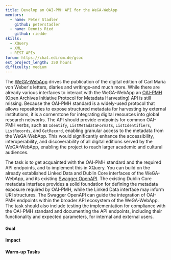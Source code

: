 ```yaml
---
title: Develop an OAI-PMH API for the WeGA-WebApp 
mentors:  
  - name: Peter Stadler
    github: peterstadler
  - name: Dennis Ried
    github: riedde
skills: 
  - XQuery
  - XML
  - REST APIs
forum: https://chat.edirom.de/gsoc
est_project_length: 350 hours
difficulty: medium
---
```


The [WeGA-WebApp] drives the publication of the digital edition of 
Carl Maria von Weber's letters, diaries and writings–and much more. 
While there are already various interfaces to interact with the WeGA-WebApp an 
[OAI-PMH] (Open Archives Initiative Protocol for Metadata Harvesting) API 
is still missing.
Because the OAI-PMH standard is a widely-used protocol that allows 
repositories to expose structured metadata for harvesting by external 
institutions, it is a cornerstone for integrating digital resources into global 
research networks.
The API should provide endpoints for common OAI-PMH verbs, such as 
`Identify`, `ListMetadataFormats`, `ListIdentifiers`, `ListRecords`, and 
`GetRecord`, enabling granular access to the metadata from the WeGA-WebApp.
This would significantly enhance the accessibility, interoperability, and 
discoverability of all digital editions served by the WeGA-WebApp, enabling 
the project to reach larger academic and cultural audiences. 

The task is to get acquainted with the OAI-PMH standard and the required API 
endpoints, and to implement this in XQuery. 
You can build on the already established Linked Data and Dublin Core 
interfaces of the WeGA-WebApp, and its existing [Swagger OpenAPI].
The existing Dublin Core metadata interface provides a solid foundation for 
defining the metadata exposure required by OAI-PMH, while the Linked Data 
interface may inform URI structures. 
The Swagger OpenAPI can guide the integration of OAI-PMH endpoints within 
the broader API ecosystem of the WeGA-WebApp.
The task should also include testing the implementation for compliance with 
the OAI-PMH standard and documenting the API endpoints, including their 
functionality and expected parameters, for internal and external users.

#### Goal

#### Impact

#### Warm-up Tasks

[WeGA-WebApp]: https://github.com/Edirom/WeGA-WebApp
[OAI-PMH]: https://www.openarchives.org/pmh/
[Swagger OpenAPI]: https://www.weber-gesamtausgabe.de/api/v1/index.html
